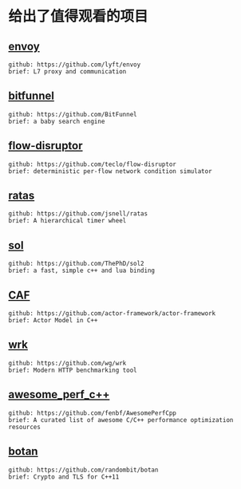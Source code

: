 # 给出了值得观看的项目

## [envoy](https://lyft.github.io/envoy/docs/index.html)
```
github: https://github.com/lyft/envoy
brief: L7 proxy and communication
```

## [bitfunnel](http://bitfunnel.org/)
```
github: https://github.com/BitFunnel
brief: a baby search engine
```

## [flow-disruptor](https://github.com/teclo/flow-disruptor)
```
github: https://github.com/teclo/flow-disruptor
brief: deterministic per-flow network condition simulator
```

## [ratas](https://github.com/jsnell/ratas)
```
github: https://github.com/jsnell/ratas
brief: A hierarchical timer wheel
```

## [sol](http://sol2.readthedocs.io/en/stable/)
```
github: https://github.com/ThePhD/sol2
brief: a fast, simple c++ and lua binding
```

## [CAF](https://actor-framework.org/)
```
github: https://github.com/actor-framework/actor-framework
brief: Actor Model in C++
```

## [wrk](https://github.com/wg/wrk)
```
github: https://github.com/wg/wrk
brief: Modern HTTP benchmarking tool
```

## [awesome_perf_c++](https://github.com/fenbf/AwesomePerfCpp)
```
github: https://github.com/fenbf/AwesomePerfCpp
brief: A curated list of awesome C/C++ performance optimization resources
```

## [botan](https://github.com/randombit/botan)
```
github: https://github.com/randombit/botan
brief: Crypto and TLS for C++11
```
